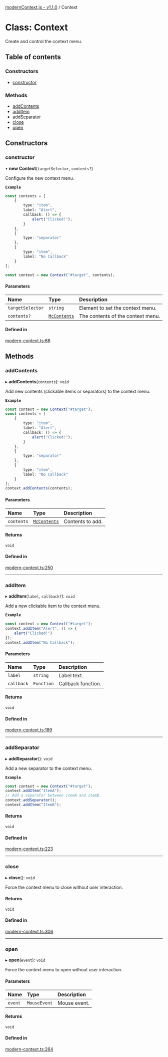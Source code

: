 [modernContext.js - v1.1.0](../README.md) / Context

# Class: Context

Create and control the context menu.

## Table of contents

### Constructors

- [constructor](Context.md#constructor)

### Methods

- [addContents](Context.md#addcontents)
- [addItem](Context.md#additem)
- [addSeparator](Context.md#addseparator)
- [close](Context.md#close)
- [open](Context.md#open)

## Constructors

### constructor

• **new Context**(`targetSelector`, `contents?`)

Configure the new context menu.

**`Example`**

```ts
const contents = [
    {
        type: "item",
        label: "Alert",
        callback: () => {
            alert("Clicked!");
        }
    },
    {
        type: "separator"
    },
    {
        type: "item",
        label: "No Callback"
    }
];

const context = new Context("#target", contents);
```

#### Parameters

| Name | Type | Description |
| :------ | :------ | :------ |
| `targetSelector` | `string` | Element to set the context menu. |
| `contents?` | [`McContents`](../README.md#mccontents) | The contents of the context menu. |

#### Defined in

[modern-context.ts:66](https://github.com/Robot-Inventor/modern-context.js/blob/b0fc0fe/src/modern-context.ts#L66)

## Methods

### addContents

▸ **addContents**(`contents`): `void`

Add new contents (clickable items or separators) to the context menu.

**`Example`**

```ts
const context = new Context("#target");
const contents = [
    {
        type: "item",
        label: "Alert",
        callback: () => {
            alert("Clicked!");
        }
    },
    {
        type: "separator"
    },
    {
        type: "item",
        label: "No Callback"
    }
];
context.addContents(contents);
```

#### Parameters

| Name | Type | Description |
| :------ | :------ | :------ |
| `contents` | [`McContents`](../README.md#mccontents) | Contents to add. |

#### Returns

`void`

#### Defined in

[modern-context.ts:250](https://github.com/Robot-Inventor/modern-context.js/blob/b0fc0fe/src/modern-context.ts#L250)

___

### addItem

▸ **addItem**(`label`, `callback?`): `void`

Add a new clickable item to the context menu.

**`Example`**

```ts
const context = new Context("#target");
context.addItem("Alert", () => {
    alert("Clicked!")
});
context.addItem("No Callback");
```

#### Parameters

| Name | Type | Description |
| :------ | :------ | :------ |
| `label` | `string` | Label text. |
| `callback` | `Function` | Callback function. |

#### Returns

`void`

#### Defined in

[modern-context.ts:189](https://github.com/Robot-Inventor/modern-context.js/blob/b0fc0fe/src/modern-context.ts#L189)

___

### addSeparator

▸ **addSeparator**(): `void`

Add a new separator to the context menu.

**`Example`**

```ts
const context = new Context("#target");
context.addItem("ItemA");
// Add a separator between itemA and itemB.
context.addSeparator();
context.addItem("ItemB");
```

#### Returns

`void`

#### Defined in

[modern-context.ts:223](https://github.com/Robot-Inventor/modern-context.js/blob/b0fc0fe/src/modern-context.ts#L223)

___

### close

▸ **close**(): `void`

Force the context menu to close without user interaction.

#### Returns

`void`

#### Defined in

[modern-context.ts:306](https://github.com/Robot-Inventor/modern-context.js/blob/b0fc0fe/src/modern-context.ts#L306)

___

### open

▸ **open**(`event`): `void`

Force the context menu to open without user interaction.

#### Parameters

| Name | Type | Description |
| :------ | :------ | :------ |
| `event` | `MouseEvent` | Mouse event. |

#### Returns

`void`

#### Defined in

[modern-context.ts:264](https://github.com/Robot-Inventor/modern-context.js/blob/b0fc0fe/src/modern-context.ts#L264)
